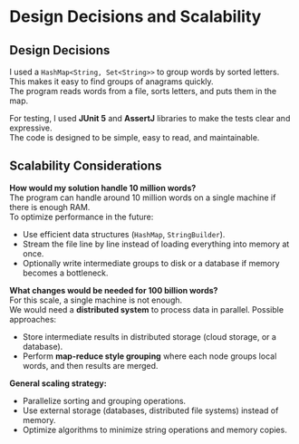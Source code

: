 # Design Decisions and Scalability

## Design Decisions

I used a `HashMap<String, Set<String>>` to group words by sorted letters.  
This makes it easy to find groups of anagrams quickly.  
The program reads words from a file, sorts letters, and puts them in the map.

For testing, I used **JUnit 5** and **AssertJ** libraries to make the tests clear and expressive.  
The code is designed to be simple, easy to read, and maintainable.

## Scalability Considerations

**How would my solution handle 10 million words?**  
The program can handle around 10 million words on a single machine if there is enough RAM.  
To optimize performance in the future:

- Use efficient data structures (`HashMap`, `StringBuilder`).
- Stream the file line by line instead of loading everything into memory at once.
- Optionally write intermediate groups to disk or a database if memory becomes a bottleneck.

**What changes would be needed for 100 billion words?**  
For this scale, a single machine is not enough.  
We would need a **distributed system** to process data in parallel. Possible approaches:

- Store intermediate results in distributed storage (cloud storage, or a database).
- Perform **map-reduce style grouping** where each node groups local words, and then results are merged.

**General scaling strategy:**

- Parallelize sorting and grouping operations.
- Use external storage (databases, distributed file systems) instead of memory.
- Optimize algorithms to minimize string operations and memory copies.

